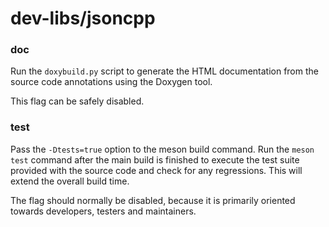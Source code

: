 # dev-libs/jsoncpp

### doc
Run the `doxybuild.py` script to generate the HTML documentation from the source code annotations using the Doxygen tool.

This flag can be safely disabled.

### test
Pass the `-Dtests=true` option to the meson build command. Run the `meson test` command after the main build is finished to execute the test suite provided with the source code and check for any regressions. This will extend the overall build time.

The flag should normally be disabled, because it is primarily oriented towards developers, testers and maintainers.
